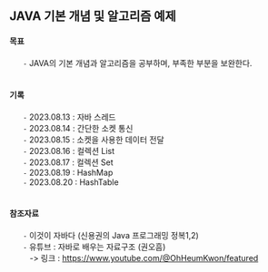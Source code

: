 ## JAVA 기본 개념 및 알고리즘 예제     

    
#### 목표    
&nbsp;&nbsp;&nbsp;&nbsp;&nbsp; `-` JAVA의 기본 개념과 알고리즘을 공부하며, 부족한 부분을 보완한다.    
<br/>

#### 기록    
&nbsp;&nbsp;&nbsp;&nbsp;&nbsp; `-` 2023.08.13 : 자바 스레드        
&nbsp;&nbsp;&nbsp;&nbsp;&nbsp; `-` 2023.08.14 : 간단한 소켓 통신        
&nbsp;&nbsp;&nbsp;&nbsp;&nbsp; `-` 2023.08.15 : 소켓을 사용한 데이터 전달          
&nbsp;&nbsp;&nbsp;&nbsp;&nbsp; `-` 2023.08.16 : 컬렉션 List  
&nbsp;&nbsp;&nbsp;&nbsp;&nbsp; `-` 2023.08.17 : 컬렉션 Set      
&nbsp;&nbsp;&nbsp;&nbsp;&nbsp; `-` 2023.08.19 : HashMap        
&nbsp;&nbsp;&nbsp;&nbsp;&nbsp; `-` 2023.08.20 : HashTable      
<br/>

#### 참조자료    
&nbsp;&nbsp;&nbsp;&nbsp;&nbsp; `-` 이것이 자바다 (신용권의 Java 프로그래밍 정복1,2)    
&nbsp;&nbsp;&nbsp;&nbsp;&nbsp; `-` 유튜브 : 자바로 배우는 자료구조 (권오흠)    
&nbsp;&nbsp;&nbsp;&nbsp;&nbsp;&nbsp;&nbsp;&nbsp; -> 링크 : https://www.youtube.com/@OhHeumKwon/featured    
